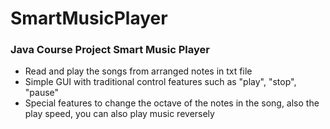# SmartMusicPlayer
### Java Course Project Smart Music Player

* Read and play the songs from arranged notes in txt file
* Simple GUI with traditional control features such as "play", "stop", "pause"
* Special features to change the octave of the notes in the song, also the play speed, you can also play music reversely
